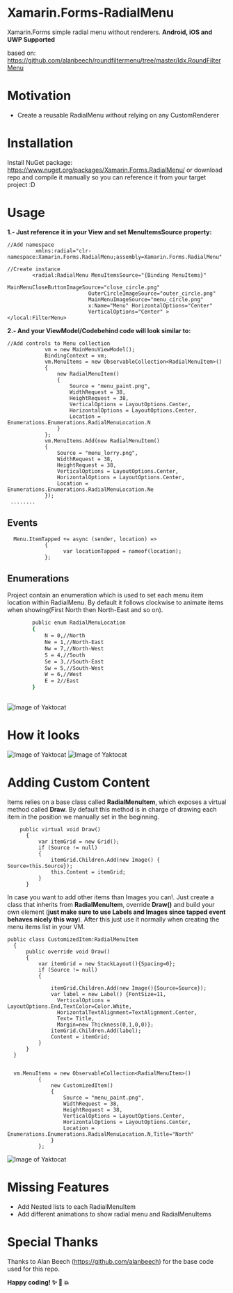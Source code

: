 # Xamarin.Forms-RadialMenu
Xamarin.Forms simple radial menu without renderers. **Android, iOS and UWP Supported**

based on:
https://github.com/alanbeech/roundfiltermenu/tree/master/Idx.RoundFilterMenu



# Motivation
  - Create a reusable RadialMenu without relying on any CustomRenderer
 
 
# Installation
Install NuGet package: https://www.nuget.org/packages/Xamarin.Forms.RadialMenu/
or download repo and compile it manually so you can reference it from your target project :D


# Usage
**1.- Just reference it in your View and set MenuItemsSource property:**
```
//Add namespace
         xmlns:radial="clr-namespace:Xamarin.Forms.RadialMenu;assembly=Xamarin.Forms.RadialMenu"

//Create instance
        <radial:RadialMenu MenuItemsSource="{Binding MenuItems}" 
                          MainMenuCloseButtonImageSource="close_circle.png"  
                          OuterCircleImageSource="outer_circle.png" 
                          MainMenuImageSource="menu_circle.png"  
                          x:Name="Menu" HorizontalOptions="Center" 
                          VerticalOptions="Center" ></local:FilterMenu>
  ```  
    
    
**2.- And your ViewModel/Codebehind code will look similar to:**
```
//Add controls to Menu collection
            vm = new MainMenuViewModel();
            BindingContext = vm;
            vm.MenuItems = new ObservableCollection<RadialMenuItem>()
            {
                new RadialMenuItem()
                {
                    Source = "menu_paint.png",
                    WidthRequest = 38,
                    HeightRequest = 38,
                    VerticalOptions = LayoutOptions.Center,
                    HorizontalOptions = LayoutOptions.Center,
                    Location = Enumerations.Enumerations.RadialMenuLocation.N
                }
            };
            vm.MenuItems.Add(new RadialMenuItem()
            {
                Source = "menu_lorry.png",
                WidthRequest = 38,
                HeightRequest = 38,
                VerticalOptions = LayoutOptions.Center,
                HorizontalOptions = LayoutOptions.Center,
                Location = Enumerations.Enumerations.RadialMenuLocation.Ne
            });
 ........
```

## Events
```
  Menu.ItemTapped += async (sender, location) =>
            {
                  var locationTapped = nameof(location);
            };

```

## Enumerations
Project contain an enumeration which is used to set each menu item location within RadialMenu. 
By default it follows clockwise to animate items when showing(First North then North-East and so on).
```sh
        public enum RadialMenuLocation
        {
            N = 0,//North
            Ne = 1,//North-East
            Nw = 7,//North-West
            S = 4,//South
            Se = 3,//South-East
            Sw = 5,//South-West
            W = 6,//West
            E = 2//East
        }
        
```
 ![Image of Yaktocat](https://image.shutterstock.com/image-vector/wind-rose-cardinal-points-star-260nw-1011439111.jpg)

# How it looks
![Image of Yaktocat](https://arqueror.blob.core.windows.net/publicfiles/RadialMenu_01.PNG?raw=false)
![Image of Yaktocat](https://arqueror.blob.core.windows.net/publicfiles/RadialMenu_02.PNG?raw=false)
  
  
  # Adding Custom Content
  Items relies on a base class called **RadialMenuItem**, which exposes a virtual method called **Draw**. By default this method is in charge of drawing each item in the position we manually set in the beginning.
  ```
      public virtual void Draw()
        {
            var itemGrid = new Grid();
            if (Source != null)
            {
                itemGrid.Children.Add(new Image() { Source=this.Source});
                this.Content = itemGrid;
            }
        }
  ```
  In case you want to add other items than Images you can!. Just create a class that inherits from **RadialMenuItem**, override **Draw()** and build your own element (**just make sure to use Labels and Images since tapped event behaves nicely this way**). After this just use it normally when creating the menu items list in your VM.
  ```
  public class CustomizedItem:RadialMenuItem
    {
        public override void Draw()
        {
            var itemGrid = new StackLayout(){Spacing=0};
            if (Source != null)
            {
               
                itemGrid.Children.Add(new Image(){Source=Source});
                var label = new Label() {FontSize=11,
                  VerticalOptions = LayoutOptions.End,TextColor=Color.White,
                  HorizontalTextAlignment=TextAlignment.Center,
                  Text= Title, 
                  Margin=new Thickness(0,1,0,0)};
                itemGrid.Children.Add(label);
                Content = itemGrid;
            }
        }
    }
    
    
    vm.MenuItems = new ObservableCollection<RadialMenuItem>()
            {
                new CustomizedItem()
                {
                    Source = "menu_paint.png",
                    WidthRequest = 38,
                    HeightRequest = 38,
                    VerticalOptions = LayoutOptions.Center,
                    HorizontalOptions = LayoutOptions.Center,
                    Location = Enumerations.Enumerations.RadialMenuLocation.N,Title="North"
                }
            };
  ```
  ![Image of Yaktocat](https://arqueror.blob.core.windows.net/publicfiles/RadialMenu_03.PNG?raw=false)
  
  
# Missing Features
- Add Nested lists to each RadialMenuItem
- Add different animations to show radial menu and RadialMenuItems

# Special Thanks
 Thanks to Alan Beech (https://github.com/alanbeech) for the base code used for this repo.
<br/>

**Happy coding! :sparkles: :camel: :boom:**
